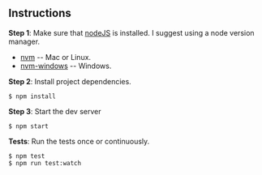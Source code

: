 ## Instructions

**Step 1**: Make sure that [nodeJS](https://nodejs.org/en/) is installed. I suggest using a node version manager.  
  * [nvm](https://github.com/creationix/nvm) -- Mac or Linux.
  * [nvm-windows](https://github.com/coreybutler/nvm-windows) -- Windows.

**Step 2**: Install project dependencies.

```shell
$ npm install
```

**Step 3**: Start the dev server

```shell
$ npm start
```

**Tests**: Run the tests once or continuously.
```shell
$ npm test
$ npm run test:watch
```

